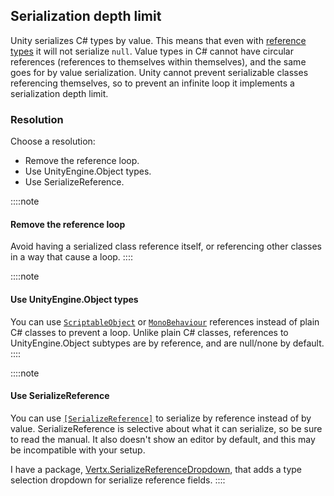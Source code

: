 ## Serialization depth limit
Unity serializes C# types by value. This means that even with [reference types](../Programming/Value%20And%20Reference%20Types.md#reference-types) it will not serialize `null`.
Value types in C# cannot have circular references (references to themselves within themselves), and the same goes for by value serialization. Unity cannot prevent serializable classes referencing themselves, so to prevent an infinite loop it implements a serialization depth limit.

### Resolution
Choose a resolution:
- Remove the reference loop.
- Use UnityEngine.Object types.
- Use SerializeReference.

::::note
#### Remove the reference loop
Avoid having a serialized class reference itself, or referencing other classes in a way that cause a loop.
::::

::::note
#### Use UnityEngine.Object types
You can use [`ScriptableObject`](https://docs.unity3d.com/Manual/class-ScriptableObject.html) or [`MonoBehaviour`](https://docs.unity3d.com/Manual/class-MonoBehaviour.html) references instead of plain C# classes to prevent a loop.
Unlike plain C# classes, references to UnityEngine.Object subtypes are by reference, and are null/none by default.
::::

::::note
#### Use SerializeReference
You can use [`[SerializeReference]`](https://docs.unity3d.com/ScriptReference/SerializeReference.html) to serialize by reference instead of by value.
SerializeReference is selective about what it can serialize, so be sure to read the manual. It also doesn't show an editor by default, and this may be incompatible with your setup.

I have a package, [Vertx.SerializeReferenceDropdown](https://github.com/vertxxyz/Vertx.SerializeReferenceDropdown), that adds a type selection dropdown for serialize reference fields.
::::
